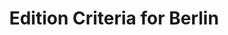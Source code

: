 ---
layout: criteria
title: Edition Criteria for Berlin
sigla: B
editor: Leslie Zarker Morgan
permalink: b-criteria.html
tei-file: ../criteria/b-criteria.xml
---